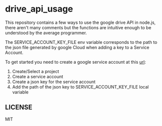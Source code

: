 # drive_api_usage

This repository contains a few ways to use the google drive API in node.js, there aren't many comments but the functions are intuitive enough to be understood by the average programmer.

The SERVICE_ACCOUNT_KEY_FILE env variable corresponds to the path to the json file generated by google Cloud when adding a key to a Service Account.

To get started you need to create a google service account at this [url](https://console.cloud.google.com/iam-admin/serviceaccounts):

1. Create/Select a project
2. Create a service account
3. Create a json key for the service account
4. Add the path of the json key to SERVICE_ACCOUNT_KEY_FILE local variable

## LICENSE

MIT
